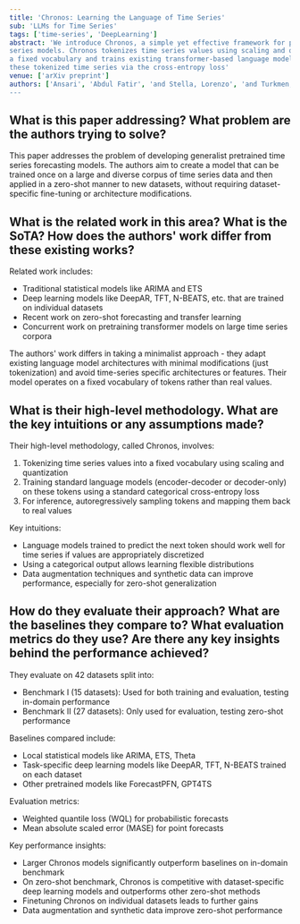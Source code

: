 ```yaml
---
title: 'Chronos: Learning the Language of Time Series'
sub: 'LLMs for Time Series'
tags: ['time-series', 'DeepLearning']
abstract: 'We introduce Chronos, a simple yet effective framework for pretrained probabilistic time
series models. Chronos tokenizes time series values using scaling and quantization into
a fixed vocabulary and trains existing transformer-based language model architectures on
these tokenized time series via the cross-entropy loss'
venue: ['arXiv preprint']
authors: ['Ansari', 'Abdul Fatir', 'and Stella, Lorenzo', 'and Turkmen, Caner', 'and Zhang, Xiyuan', 'and Mercado, Pedro', 'and Shen, Huibin', 'and Shchur, Oleksandr', 'and Rangapuram', 'Syama Syndar', 'and Pineda Arango, Sebastian', 'and Kapoor, Shubham', 'and Zschiegner, Jasper', 'and Maddix, Danielle C.', 'and Mahoney', 'Michael W.', and Torkkola, Kari', 'and Gordon Wilson, Andrew', 'and Bohlke-Schneider, Michael', 'and Wang, Yuyang']
---
```


## What is this paper addressing? What problem are the authors trying to solve?

This paper addresses the problem of developing generalist pretrained time series forecasting models. The authors aim to create a model that can be trained once on a large and diverse corpus of time series data and then applied in a zero-shot manner to new datasets, without requiring dataset-specific fine-tuning or architecture modifications.

## What is the related work in this area? What is the SoTA? How does the authors' work differ from these existing works?

Related work includes:

- Traditional statistical models like ARIMA and ETS
- Deep learning models like DeepAR, TFT, N-BEATS, etc. that are trained on individual datasets
- Recent work on zero-shot forecasting and transfer learning
- Concurrent work on pretraining transformer models on large time series corpora

The authors' work differs in taking a minimalist approach - they adapt existing language model architectures with minimal modifications (just tokenization) and avoid time-series specific architectures or features. Their model operates on a fixed vocabulary of tokens rather than real values.

## What is their high-level methodology. What are the key intuitions or any assumptions made?

Their high-level methodology, called Chronos, involves:

1. Tokenizing time series values into a fixed vocabulary using scaling and quantization
2. Training standard language models (encoder-decoder or decoder-only) on these tokens using a standard categorical cross-entropy loss
3. For inference, autoregressively sampling tokens and mapping them back to real values

Key intuitions:

- Language models trained to predict the next token should work well for time series if values are appropriately discretized
- Using a categorical output allows learning flexible distributions
- Data augmentation techniques and synthetic data can improve performance, especially for zero-shot generalization

## How do they evaluate their approach? What are the baselines they compare to? What evaluation metrics do they use? Are there any key insights behind the performance achieved?

They evaluate on 42 datasets split into:

- Benchmark I (15 datasets): Used for both training and evaluation, testing in-domain performance
- Benchmark II (27 datasets): Only used for evaluation, testing zero-shot performance

Baselines compared include:

- Local statistical models like ARIMA, ETS, Theta
- Task-specific deep learning models like DeepAR, TFT, N-BEATS trained on each dataset
- Other pretrained models like ForecastPFN, GPT4TS

Evaluation metrics:

- Weighted quantile loss (WQL) for probabilistic forecasts
- Mean absolute scaled error (MASE) for point forecasts

Key performance insights:

- Larger Chronos models significantly outperform baselines on in-domain benchmark
- On zero-shot benchmark, Chronos is competitive with dataset-specific deep learning models and outperforms other zero-shot methods
- Finetuning Chronos on individual datasets leads to further gains
- Data augmentation and synthetic data improve zero-shot performance
